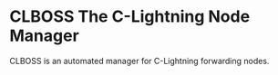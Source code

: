 CLBOSS The C-Lightning Node Manager
===================================

CLBOSS is an automated manager for C-Lightning forwarding nodes.
